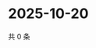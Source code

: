 # 2025-10-20

共 0 条

<!-- BEGIN ZHIHUVIDEO -->
<!-- 最后更新时间 Mon Oct 20 2025 17:14:11 GMT+0800 (China Standard Time) -->

<!-- END ZHIHUVIDEO -->
